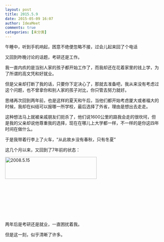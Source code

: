 ```yaml
---
layout: post
title: 2015.5.9
date: 2015-05-09 16:07
author: IdeaMeet
comments: true
categories: [未分类]
---
```

午睡中，听到手机响起，困意不绝便忽略不接，过会儿起来回了个电话

又回到昨晚讨论的话题，考研还是工作。

我一直内疚的是当别人家的孩子都开始工作了，而我却还在花着家里的钱上学，为了所谓的高文凭和好就业。

但是父亲却打断了我的话，只要你下定决心了，那就去准备吧，我从来没有考虑过这个问题，也不曾拿你和别人家的孩子对比，你只管去努力就好。

思绪再次回到两年前，也是这样的夏天和午后，当他们都开始考虑厦大或者福大的时候，我却在纠结可以报哪一所学校，最后选择了外省，理由是想出去走走。

这种想法马上就被亲戚朋友们扼杀了，他们说1600公里的路我会走的很坎坷，但是我的父亲却说他尊重我的选择，现在在哪儿上大学都一样，不一样的是你这四年时间在做什么。

于是我带着行李上了火车，“从此故乡没有春秋，只有冬夏”

这几个月以来，又回到了7年前的状态：

<a href="http://www.riddlelike.com/wp-content/uploads/2015/05/2008.5.15.png"><img class=" size-medium wp-image-736 alignleft" src="http://www.riddlelike.com/wp-content/uploads/2015/05/2008.5.15-300x72.png" alt="2008.5.15" width="300" height="72" /></a>

&nbsp;

&nbsp;

&nbsp;

&nbsp;

两年后是考研还是就业，一直困扰着我。

但是这一刻，似乎清晰了许多。
